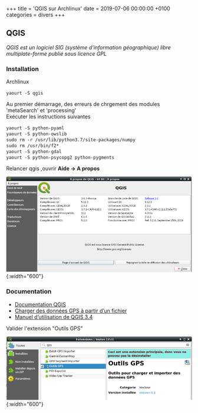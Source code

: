 +++
title = 'QGIS sur Archlinux'
date = 2019-07-06 00:00:00 +0100
categories = divers
+++
## QGIS

*QGIS est un logiciel SIG (système d'information géographique) libre multiplate-forme publié sous licence GPL*

### Installation

Archlinux  

    yaourt -S qgis

Au premier démarrage, des erreurs de chrgement des modules 'metaSearch' et 'processing'  
Exécuter les instructions suivantes  

```
yaourt -S python-pyaml
yaourt -S python-owslib
sudo rm -r /usr/lib/python3.7/site-packages/numpy
sudo rm /usr/bin/f2*
yaourt -S python-gdal
yaourt -S python-psycopg2 python-pygments
```

Relancer qgis ,ouvrir **Aide &rarr; A propos**

![qgis](qgis-001.png){:width="600"}

### Documentation

* [Documentation QGIS](https://www.qgis.org/fr/docs/)
* [Charger des données GPS à partir d’un fichier](https://docs.qgis.org/2.8/fr/docs/user_manual/working_with_gps/plugins_gps.html#loading-gps-data-from-a-file)
* [Manuel d’utilisation de QGIS 3.4](https://docs.qgis.org/3.4/fr/docs/user_manual/)

Valider l'extension "Outils GPS"

![qgis](qgis-002.png){:width="600"}

